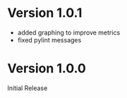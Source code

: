 # Version 1.0.1
* added graphing to improve metrics
* fixed pylint messages

# Version 1.0.0 
Initial Release
